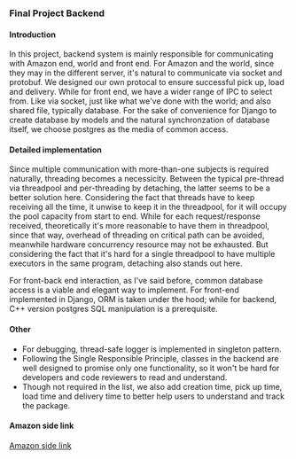 ### Final Project Backend
#### Introduction
In this project, backend system is mainly responsible for communicating with Amazon end, world and front end.
For Amazon and the world, since they may in the different server, it's natural to communicate via socket and protobuf. We designed our own protocal to ensure successful pick up, load and delivery.
While for front end, we have a wider range of IPC to select from. Like via socket, just like what we've done with the world; and also shared file, typically database. For the sake of convenience for Django to create database by models and the natural synchronzation of database itself, we choose postgres as the media of common access.

#### Detailed implementation
Since multiple communication with more-than-one subjects is required naturally, threading becomes a necessicity. Between the typical pre-thread via threadpool and per-threading by detaching, the latter seems to be a better solution here. 
Considering the fact that threads have to keep receiving all the time, it unwise to keep it in the threadpool, for it will occupy the pool capacity from start to end.
While for each request/response received, theoretically it's more reasonable to have them in threadpool, since that way, overhead of threading on critical path can be avoided, meanwhile hardware concurrency resource may not be exhausted. But considering the fact that it's hard for a single threadpool to have multiple executors in the same program, detaching also stands out here.

For  front-back end interaction, as I've said before, common database access is a viable and elegant way to implement. For front-end implemented in Django, ORM is taken under the hood; while for backend, C++ version postgres SQL manipulation is a prerequisite.

#### Other
- For debugging, thread-safe logger is implemented in singleton pattern.
- Following the Single Responsible Principle, classes in the backend are well designed to promise only one functionality, so it won't be hard for developers and code reviewers to read and understand.
- Though not required in the list, we also add creation time, pick up time, load time and delivery time to better help users to understand and track the package.

#### Amazon side link
[Amazon side link](https://github.com/yueyingyang/shopping-delivery-system)
